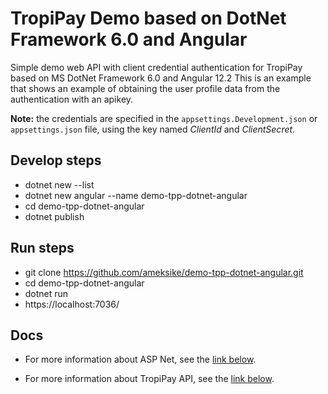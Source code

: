 # TropiPay Demo based on DotNet Framework 6.0 and Angular
Simple demo web API with client credential authentication for TropiPay based on MS DotNet Framework 6.0 and Angular 12.2 This is an example that shows an example of obtaining the user profile data from the authentication with an apikey.

**Note:** the credentials are specified in the ```appsettings.Development.json``` or ```appsettings.json``` file, using the key named *ClientId* and *ClientSecret*.

## Develop steps 
- dotnet new --list
- dotnet new angular --name demo-tpp-dotnet-angular
- cd demo-tpp-dotnet-angular
- dotnet publish

## Run steps
- git clone https://github.com/ameksike/demo-tpp-dotnet-angular.git
- cd demo-tpp-dotnet-angular
- dotnet run 
- https://localhost:7036/

## Docs
- For more information about ASP Net, see the [link below](https://docs.microsoft.com/en-us/aspnet/core/tutorials/first-web-api?view=aspnetcore-6.0&tabs=visual-studio-code).

- For more information about TropiPay API, see the [link below](https://tpp.stoplight.io/docs/tropipay-api-doc/ZG9jOjEwMDY4ODg3-getting-started).
